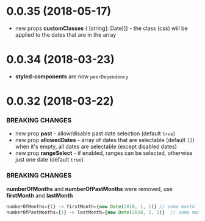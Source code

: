 # 0.0.35 (2018-05-17)

* new props **customClasses** { [string]: Date[]} - the class (css) will be applied to the dates that are in the array

# 0.0.34 (2018-03-23)

* **styled-components** are now `peerDependency`

# 0.0.32 (2018-03-22)

### BREAKING CHANGES

* new prop **past** - allow/disable past date selection (default `true`)
* new prop **allowedDates** - array of dates that are selectable (default `[]`) when it's empty, all dates are selectable (except disabled dates)
* new prop **rangeSelect** - if enabled, ranges can be selected, otherwise just one date (default `true`)

### BREAKING CHANGES

**numberOfMonths** and **numberOfPastMonths** were removed, use **firstMonth** and **lastMonth**

```js
numberOfMonths={1} -> firstMonth={new Date(2018, 1, 1)} // some month
numberOfPastMonths={1} -> lastMonth={new Date(2018, 2, 1)}  // some month
```
